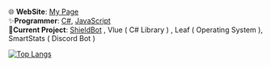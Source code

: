 🌐 **WebSite**: [My Page](http://solindek-dev.ct8.pl) <br>
✨**Programmer**: [C#](https://pl.wikipedia.org/wiki/C_Sharp), [JavaScript](https://pl.wikipedia.org/wiki/JavaScript) <br>
🎈**Current Project**: [ShieldBot](https://shieldbot.gq) , Vlue ( C# Library ) , Leaf ( Operating System ), SmartStats ( Discord Bot ) <br>

[![Top Langs](https://github-readme-stats.vercel.app/api/top-langs/?username=SolindekDev&hide=javascript,html)](https://github.com/anuraghazra/github-readme-stats)
